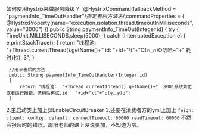 如何使用hystrix来做服务降级？
`@HystrixCommand(fallbackMethod = "paymentInfo_TimeOutHandler"/*指定善后方法名*/,commandProperties = {
             @HystrixProperty(name="execution.isolation.thread.timeoutInMilliseconds",value="3000")
     })
     public String paymentInfo_TimeOut(Integer id)
     {
         try { TimeUnit.MILLISECONDS.sleep(5000); } catch (InterruptedException e) { e.printStackTrace(); }
         return "线程池:  "+Thread.currentThread().getName()+" id:  "+id+"\t"+"O(∩_∩)O哈哈~"+"  耗时(秒): 3";
     }
 
     //用来善后的方法
     public String paymentInfo_TimeOutHandler(Integer id)
     {
         return "线程池:  "+Thread.currentThread().getName()+"  8001系统繁忙或者运行报错，请稍后再试,id:  "+id+"\t"+"o(╥﹏╥)o";
     }`
2.主启动类上加上@EnableCircuitBreaker
3.还要在消费者方的yml上加上
`feign:
   client:
     config:
       default:
         connectTimeout: 60000
         readTimeout: 60000`
不然会报超时的错误，周阳老师的课上没说要加，不知道为啥。